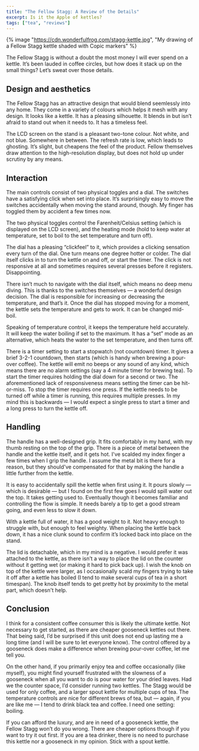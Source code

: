 ```yaml
---
title: "The Fellow Stagg: A Review of the Details"
excerpt: Is it the Apple of kettles?
tags: ["tea", "reviews"]
---
```


{% image "https://cdn.wonderfulfrog.com/stagg-kettle.jpg", "My drawing of a Fellow Stagg kettle shaded with Copic markers" %}

The Fellow Stagg is without a doubt the most money I will ever spend on a kettle. It’s been lauded in coffee circles, but how does it stack up on the small things? Let’s sweat over those details.

## Design and aesthetics

The Fellow Stagg has an attractive design that would blend seemlessly into any home. They come in a variety of colours which helps it mesh with any design. It looks like a kettle. It has a pleasing silhouette. It blends in but isn’t afraid to stand out when it needs to. It has a timeless feel.

The LCD screen on the stand is a pleasant two-tone colour. Not white, and not blue. Somewhere in between. The refresh rate is low, which leads to ghosting. It’s slight, but cheapens the feel of the product. Fellow themselves draw attention to the high-resolution display, but does not hold up under scrutiny by any means.

## Interaction

The main controls consist of two physical toggles and a dial. The switches have a satisfying click when set into place. It’s surprisingly easy to move the switches accidentally when moving the stand around, though. My finger has toggled them by accident a few times now.

The two physical toggles control the Farenheit/Celsius setting (which is displayed on the LCD screen), and the heating mode (hold to keep water at temperature, set to boil to the set temperature and turn off).

The dial has a pleasing “clickfeel” to it, which provides a clicking sensation every turn of the dial. One turn means one degree hotter or colder. The dial itself clicks in to turn the kettle on and off, or start the timer. The click is not responsive at all and sometimes requires several presses before it registers. Disappointing.

There isn’t much to navigate with the dial itself, which means no deep menu diving. This is thanks to the switches themselves — a wonderful design decision. The dial is responsible for increasing or decreasing the temperature, and that’s it. Once the dial has stopped moving for a moment, the kettle sets the temperature and gets to work. It can be changed mid-boil.

Speaking of temperature control, it keeps the temperature held accurately. It will keep the water boiling if set to the maximum. It has a “set” mode as an alternative, which heats the water to the set temperature, and then turns off.

There is a timer setting to start a stopwatch (not countdown) timer. It gives a brief 3-2-1 countdown, then starts (which is handy when brewing a pour-over coffee). The kettle will emit no beeps or any sound of any kind, which means there are no alarm settings (say a 4 minute timer for brewing tea). To start the timer requires holding the dial down for a second or two. The aforementioned lack of responsiveness means setting the timer can be hit-or-miss. To stop the timer requires one press. If the kettle needs to be turned off while a timer is running, this requires multiple presses. In my mind this is backwards — I would expect a single press to start a timer and a long press to turn the kettle off.

## Handling

The handle has a well-designed grip. It fits comfortably in my hand, with my thumb resting on the top of the grip. There is a piece of metal between the handle and the kettle itself, and it gets hot. I've scalded my index finger a few times when I grip the handle. I assume the metal bit is there for a reason, but they should've compensated for that by making the handle a little further from the kettle.

It is easy to accidentally spill the kettle when first using it. It pours slowly — which is desirable — but I found on the first few goes I would spill water out the top. It takes getting used to. Eventually though it becomes familiar and controlling the flow is simple. It needs barely a tip to get a good stream going, and even less to slow it down.

With a kettle full of water, it has a good weight to it. Not heavy enough to struggle with, but enough to feel weighty. When placing the kettle back down, it has a nice clunk sound to confirm it’s locked back into place on the stand.

The lid is detachable, which in my mind is a negative. I would prefer it was attached to the kettle, as there isn’t a way to place the lid on the counter without it getting wet (or making it hard to pick back up). I wish the knob on top of the kettle were larger, as I occasionally scald my fingers trying to take it off after a kettle has boiled (I tend to make several cups of tea in a short timespan). The knob itself tends to get pretty hot by proximity to the metal part, which doesn't help.

## Conclusion

I think for a consistent coffee consumer this is likely the ultimate kettle. Not necessary to get started, as there are cheaper gooseneck kettles out there. That being said, I’d be surprised if this unit does not end up lasting me a long time (and I will be sure to let everyone know). The control offered by a gooseneck does make a difference when brewing pour-over coffee, let me tell you.

On the other hand, if you primarily enjoy tea and coffee occasionally (like myself), you might find yourself frustrated with the slowness of a gooseneck when all you want to do is pour water for your dried leaves. Had we the counter space, I’d consider running two kettles. The Stagg would be used for only coffee, and a larger spout kettle for multiple cups of tea. The temperature controls are nice for different brews of tea, but — again, if you are like me — I tend to drink black tea and coffee. I need one setting: boiling.

If you can afford the luxury, and are in need of a gooseneck kettle, the Fellow Stagg won’t do you wrong. There are cheaper options though if you want to try it out first. If you are a tea drinker, there is no need to purchase this kettle nor a gooseneck in my opinion. Stick with a spout kettle.

